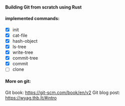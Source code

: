 #### Building Git from scratch using Rust

#### implemented commands:
- [x] init
- [x] cat-file
- [x] hash-object
- [x] ls-tree
- [x] write-tree
- [x] commit-tree
- [x] commit
- [ ] clone 

#### More on git:
Git book: https://git-scm.com/book/en/v2
Git blog post: https://wyag.thb.lt/#intro
